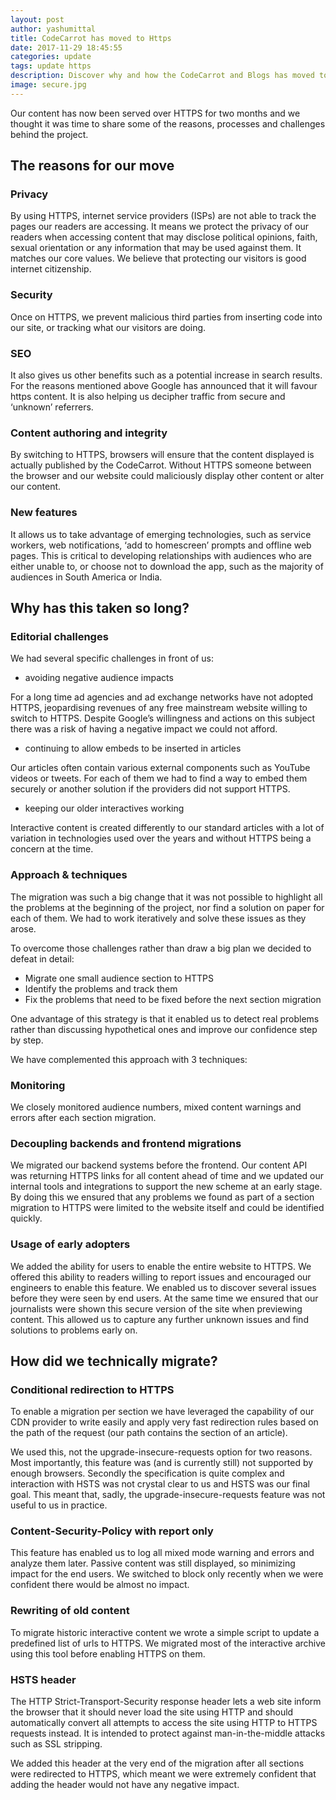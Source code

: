 ```yaml
---
layout: post
author: yashumittal
title: CodeCarrot has moved to Https
date: 2017-11-29 18:45:55
categories: update
tags: update https
description: Discover why and how the CodeCarrot and Blogs has moved to HTTPS, the secure version of the web protocol that helps to protect user privacy.
image: secure.jpg
---
```


Our content has now been served over HTTPS for two months and we thought it was time to share some of the reasons, processes and challenges behind the project.

## The reasons for our move

### Privacy

By using HTTPS, internet service providers (ISPs) are not able to track the pages our readers are accessing. It means we protect the privacy of our readers when accessing content that may disclose political opinions, faith, sexual orientation or any information that may be used against them. It matches our core values. We believe that protecting our visitors is good internet citizenship.

### Security

Once on HTTPS, we prevent malicious third parties from inserting code into our site, or tracking what our visitors are doing.

### SEO

It also gives us other benefits such as a potential increase in search results. For the reasons mentioned above Google has announced that it will favour https content. It is also helping us decipher traffic from secure and ‘unknown’ referrers.

### Content authoring and integrity

By switching to HTTPS, browsers will ensure that the content displayed is actually published by the CodeCarrot. Without HTTPS someone between the browser and our website could maliciously display other content or alter our content.

### New features

It allows us to take advantage of emerging technologies, such as service workers, web notifications, ‘add to homescreen’ prompts and offline web pages. This is critical to developing relationships with audiences who are either unable to, or choose not to download the app, such as the majority of audiences in South America or India.

## Why has this taken so long?

### Editorial challenges

We had several specific challenges in front of us:

* avoiding negative audience impacts

For a long time ad agencies and ad exchange networks have not adopted HTTPS, jeopardising revenues of any free mainstream website willing to switch to HTTPS. Despite Google’s willingness and actions on this subject there was a risk of having a negative impact we could not afford.

* continuing to allow embeds to be inserted in articles

Our articles often contain various external components such as YouTube videos or tweets. For each of them we had to find a way to embed them securely or another solution if the providers did not support HTTPS.

* keeping our older interactives working

Interactive content is created differently to our standard articles with a lot of variation in technologies used over the years and without HTTPS being a concern at the time.

### Approach & techniques

The migration was such a big change that it was not possible to highlight all the problems at the beginning of the project, nor find a solution on paper for each of them. We had to work iteratively and solve these issues as they arose.

To overcome those challenges rather than draw a big plan we decided to defeat in detail:

* Migrate one small audience section to HTTPS
* Identify the problems and track them
* Fix the problems that need to be fixed before the next section migration

One advantage of this strategy is that it enabled us to detect real problems rather than discussing hypothetical ones and improve our confidence step by step.

We have complemented this approach with 3 techniques:

### Monitoring

We closely monitored audience numbers, mixed content warnings and errors after each section migration.

### Decoupling backends and frontend migrations

We migrated our backend systems before the frontend. Our content API was returning HTTPS links for all content ahead of time and we updated our internal tools and integrations to support the new scheme at an early stage. By doing this we ensured that any problems we found as part of a section migration to HTTPS were limited to the website itself and could be identified quickly.

### Usage of early adopters

We added the ability for users to enable the entire website to HTTPS. We offered this ability to readers willing to report issues and encouraged our engineers to enable this feature. We enabled us to discover several issues before they were seen by end users. At the same time we ensured that our journalists were shown this secure version of the site when previewing content. This allowed us to capture any further unknown issues and find solutions to problems early on.


## How did we technically migrate?

### Conditional redirection to HTTPS

To enable a migration per section we have leveraged the capability of our CDN provider to write easily and apply very fast redirection rules based on the path of the request (our path contains the section of an article).

We used this, not the upgrade-insecure-requests option for two reasons. Most importantly, this feature was (and is currently still) not supported by enough browsers. Secondly the specification is quite complex and interaction with HSTS was not crystal clear to us and HSTS was our final goal. This meant that, sadly, the upgrade-insecure-requests feature was not useful to us in practice.

### Content-Security-Policy with report only

This feature has enabled us to log all mixed mode warning and errors and analyze them later. Passive content was still displayed, so minimizing impact for the end users. We switched to block only recently when we were confident there would be almost no impact.

### Rewriting of old content

To migrate historic interactive content we wrote a simple script to update a predefined list of urls to HTTPS. We migrated most of the interactive archive using this tool before enabling HTTPS on them.

### HSTS header

The HTTP Strict-Transport-Security response header lets a web site inform the browser that it should never load the site using HTTP and should automatically convert all attempts to access the site using HTTP to HTTPS requests instead. It is intended to protect against man-in-the-middle attacks such as SSL stripping.

We added this header at the very end of the migration after all sections were redirected to HTTPS, which meant we were extremely confident that adding the header would not have any negative impact.
